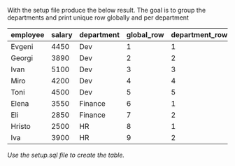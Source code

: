 With the setup file produce the below result. The goal is to group the departments and print unique row globally and per department

| employee | salary | department | global_row | department_row |
| -------- | ------ | ---------- | ---------- | -------------- |
| Evgeni   | 4450   | Dev        | 1          | 1              |
| Georgi   | 3890   | Dev        | 2          | 2              |
| Ivan     | 5100   | Dev        | 3          | 3              |
| Miro     | 4200   | Dev        | 4          | 4              |
| Toni     | 4500   | Dev        | 5          | 5              |
| Elena    | 3550   | Finance    | 6          | 1              |
| Eli      | 2850   | Finance    | 7          | 2              |
| Hristo   | 2500   | HR         | 8          | 1              |
| Iva      | 3900   | HR         | 9          | 2              |

_Use the setup.sql file to create the table._

